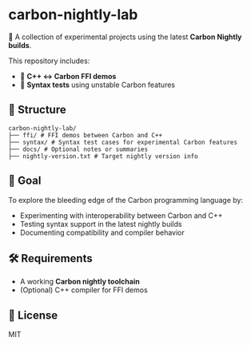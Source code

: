 # carbon-nightly-lab

🚧 A collection of experimental projects using the latest **Carbon Nightly builds**.

This repository includes:
- 🔁 **C++ ↔ Carbon FFI demos**
- 🧪 **Syntax tests** using unstable Carbon features

## 📂 Structure

```text
carbon-nightly-lab/
├── ffi/ # FFI demos between Carbon and C++
├── syntax/ # Syntax test cases for experimental Carbon features
├── docs/ # Optional notes or summaries
├── nightly-version.txt # Target nightly version info
```

## 🚀 Goal

To explore the bleeding edge of the Carbon programming language by:
- Experimenting with interoperability between Carbon and C++
- Testing syntax support in the latest nightly builds
- Documenting compatibility and compiler behavior

## 🛠 Requirements

- A working **Carbon nightly toolchain**
- (Optional) C++ compiler for FFI demos

## 📜 License

MIT
